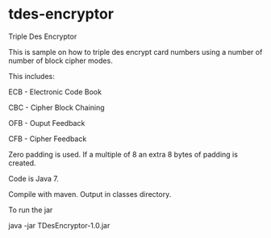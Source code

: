 tdes-encryptor
==============

Triple Des Encryptor

This is sample on how to triple des encrypt card numbers using a number of number of block cipher modes.

This includes:

ECB - Electronic Code Book

CBC - Cipher Block Chaining

OFB - Ouput Feedback

CFB - Cipher Feedback

Zero padding is used. If a multiple of 8 an extra 8 bytes of padding is created.

Code is Java 7.

Compile with maven. Output in classes directory.

To run the jar
 
java -jar TDesEncryptor-1.0.jar








